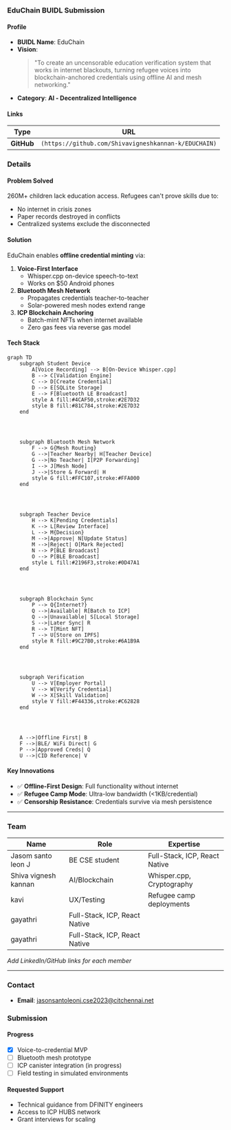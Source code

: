 ### **EduChain BUIDL Submission**

#### **Profile**  
- **BUIDL Name**: EduChain  
- **Vision**:  
  > "To create an uncensorable education verification system that works in internet blackouts, turning refugee voices into blockchain-anchored credentials using offline AI and mesh networking."  
- **Category**: **Al - Decentralized Intelligence**  

#### **Links**  
| Type | URL |
|------|-----|
| **GitHub** | `(https://github.com/Shivavigneshkannan-k/EDUCHAIN)` |


### **Details**  
#### **Problem Solved**  
260M+ children lack education access. Refugees can't prove skills due to:  
- No internet in crisis zones  
- Paper records destroyed in conflicts  
- Centralized systems exclude the disconnected  

#### **Solution**  
EduChain enables **offline credential minting** via:  
1. **Voice-First Interface**  
   - Whisper.cpp on-device speech-to-text  
   - Works on $50 Android phones  
2. **Bluetooth Mesh Network**  
   - Propagates credentials teacher-to-teacher  
   - Solar-powered mesh nodes extend range  
3. **ICP Blockchain Anchoring**  
   - Batch-mint NFTs when internet available  
   - Zero gas fees via reverse gas model  

#### **Tech Stack**  
```mermaid
graph TD
    subgraph Student Device
        A[Voice Recording] --> B[On-Device Whisper.cpp]
        B --> C[Validation Engine]
        C --> D[Create Credential]
        D --> E[SQLite Storage]
        E --> F[Bluetooth LE Broadcast]
        style A fill:#4CAF50,stroke:#2E7D32
        style B fill:#81C784,stroke:#2E7D32
    end




    subgraph Bluetooth Mesh Network
        F --> G{Mesh Routing}
        G -->|Teacher Nearby| H[Teacher Device]
        G -->|No Teacher| I[P2P Forwarding]
        I --> J[Mesh Node]
        J -->|Store & Forward| H
        style G fill:#FFC107,stroke:#FFA000
    end




    subgraph Teacher Device
        H --> K[Pending Credentials]
        K --> L[Review Interface]
        L --> M{Decision}
        M -->|Approve| N[Update Status]
        M -->|Reject| O[Mark Rejected]
        N --> P[BLE Broadcast]
        O --> P[BLE Broadcast]
        style L fill:#2196F3,stroke:#0D47A1
    end




    subgraph Blockchain Sync
        P --> Q{Internet?}
        Q -->|Available| R[Batch to ICP]
        Q -->|Unavailable| S[Local Storage]
        S -->|Later Sync| R
        R --> T[Mint NFT]
        T --> U[Store on IPFS]
        style R fill:#9C27B0,stroke:#6A1B9A
    end




    subgraph Verification
        U --> V[Employer Portal]
        V --> W[Verify Credential]
        W --> X[Skill Validation]
        style V fill:#F44336,stroke:#C62828
    end




    A -->|Offline First| B
    F -->|BLE/ WiFi Direct| G
    P -->|Approved Creds| Q
    U -->|CID Reference| V
```

#### **Key Innovations**  
- ✅ **Offline-First Design**: Full functionality without internet  
- ✅ **Refugee Camp Mode**: Ultra-low bandwidth (<1KB/credential)  
- ✅ **Censorship Resistance**: Credentials survive via mesh persistence  

---

### **Team**  
| Name | Role | Expertise |
|------|------|-----------|
| Jasom santo leon J | BE CSE student | Full-Stack, ICP, React Native |
| Shiva vignesh kannan | AI/Blockchain | Whisper.cpp, Cryptography |
| kavi | UX/Testing | Refugee camp deployments |  
| gayathri | Full-Stack, ICP, React Native |
| gayathri | Full-Stack, ICP, React Native |

*Add LinkedIn/GitHub links for each member*

---

### **Contact**  
- **Email**: jasonsantoleonj.cse2023@citchennai.net  

### **Submission**  
#### **Progress**  
- [x] Voice-to-credential MVP  
- [ ] Bluetooth mesh prototype  
- [ ] ICP canister integration (in progress)  
- [ ] Field testing in simulated environments  

#### **Requested Support**  
- Technical guidance from DFINITY engineers  
- Access to ICP HUBS network  
- Grant interviews for scaling  
